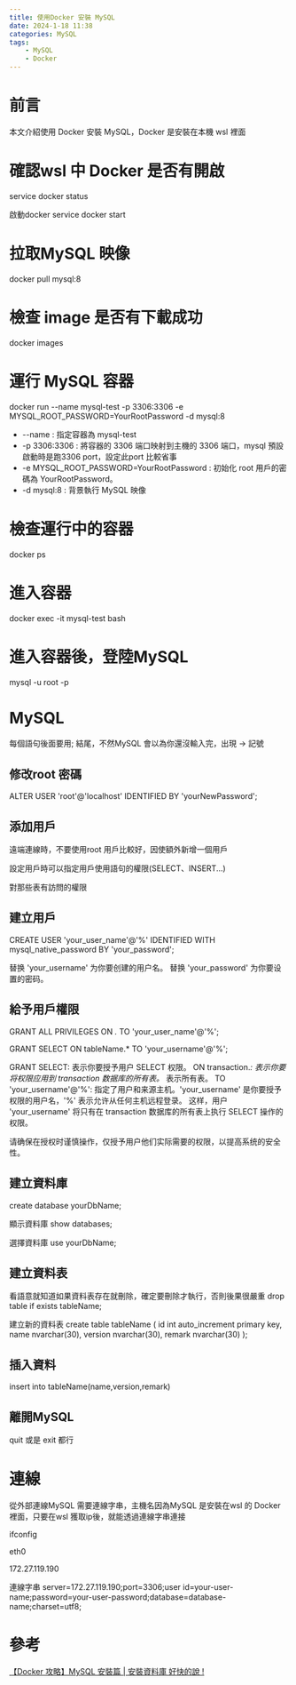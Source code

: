 ```yaml
---
title: 使用Docker 安裝 MySQL
date: 2024-1-18 11:38
categories: MySQL
tags:
    - MySQL
    - Docker
---
```


# 前言
本文介紹使用 Docker 安裝 MySQL，Docker 是安裝在本機 wsl 裡面

# 確認wsl 中 Docker 是否有開啟

service docker status

啟動docker
service docker start

# 拉取MySQL 映像
docker pull mysql:8

# 檢查 image 是否有下載成功
docker images

# 運行 MySQL 容器
docker run --name mysql-test -p 3306:3306 -e MYSQL_ROOT_PASSWORD=YourRootPassword -d mysql:8

* --name : 指定容器為 mysql-test
* -p 3306:3306 : 將容器的 3306 端口映射到主機的 3306 端口，mysql 預設啟動時是跑3306 port，設定此port 比較省事
* -e MYSQL_ROOT_PASSWORD=YourRootPassword : 初始化 root 用戶的密碼為 YourRootPassword。
* -d mysql:8 : 背景執行 MySQL 映像

# 檢查運行中的容器
docker ps

# 進入容器
docker exec -it mysql-test bash


# 進入容器後，登陸MySQL
mysql -u root -p




# MySQL 

每個語句後面要用; 結尾，不然MySQL 會以為你還沒輸入完，出現 -> 記號

## 修改root 密碼
ALTER USER 'root'@'localhost' IDENTIFIED BY 'yourNewPassword';


## 添加用戶

遠端連線時，不要使用root 用戶比較好，因使額外新增一個用戶

設定用戶時可以指定用戶使用語句的權限(SELECT、INSERT...)

對那些表有訪問的權限

## 建立用戶
CREATE USER 'your_user_name'@'%' IDENTIFIED WITH mysql_native_password BY 'your_password';

替换 'your_username' 为你要创建的用户名。
替换 'your_password' 为你要设置的密码。

## 給予用戶權限
GRANT ALL PRIVILEGES ON *.* TO 'your_user_name'@'%';

GRANT SELECT ON tableName.* TO 'your_username'@'%';


GRANT SELECT: 表示你要授予用户 SELECT 权限。
ON transaction.*: 表示你要将权限应用到 transaction 数据库的所有表。* 表示所有表。
TO 'your_username'@'%': 指定了用户和来源主机。'your_username' 是你要授予权限的用户名，'%' 表示允许从任何主机远程登录。
这样，用户 'your_username' 将只有在 transaction 数据库的所有表上执行 SELECT 操作的权限。

请确保在授权时谨慎操作，仅授予用户他们实际需要的权限，以提高系统的安全性。

## 建立資料庫
create database yourDbName;

顯示資料庫
show databases;

選擇資料庫
use yourDbName;

## 建立資料表

看語意就知道如果資料表存在就刪除，確定要刪除才執行，否則後果很嚴重
drop table if exists tableName;

建立新的資料表
create table tableName (
    id int auto_increment primary key,
    name nvarchar(30),
    version nvarchar(30),
    remark nvarchar(30)
);

## 插入資料

insert into tableName(name,version,remark)

## 離開MySQL

quit 或是 exit 都行

# 連線

從外部連線MySQL 需要連線字串，主機名因為MySQL 是安裝在wsl 的 Docker 裡面，只要在wsl 獲取ip後，就能透過連線字串連接

ifconfig

eth0

172.27.119.190

連線字串
server=172.27.119.190;port=3306;user id=your-user-name;password=your-user-password;database=database-name;charset=utf8;


# 參考
[【Docker 攻略】MySQL 安裝篇 | 安裝資料庫 好快的說 !](https://ithelp.ithome.com.tw/articles/10272193)